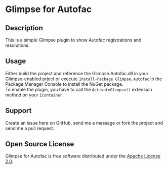 Glimpse for Autofac
============================

Description
-----------

This is a simple Glimpse plugin to show Autofac registrations and resolutions.

Usage
-----

Either build the project and reference the Glimpse.Autofac.dll in your Glimpse-enabled prject or execute `Install-Package Glimpse.Autofac` in the Package Manager Console to install the NuGet package.  
To enable the plugin, you have to call the `ActivateGlimpse()` extension method on your `IContainer`.

Support
-------

Create an issue here on GitHub, send me a message or fork the project and send me a pull request.

Open Source License
-------------------

Glimpse for Autofac is free software distributed under the [Apache License 2.0](http://www.apache.org/licenses/LICENSE-2.0).
